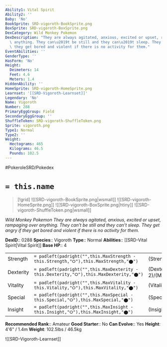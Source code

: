 ```yaml
---
Ability1: Vital Spirit
Ability2: ''
Baby: 'No'
BookSprite: SRD-vigoroth-BookSprite.png
BoxSprite: SRD-vigoroth-BoxSprite.png
DexCategory: Wild Monkey Pokemon
DexDescription: "They are always agitated, anxious, excited or upset, rampaging over\
  \ anything. They can\u2019t be still and they can\u2019t sleep. They get angry if\
  \ they get bored and violent if there is no activity for them."
EventAbilities: ''
GenderType: ''
HasForm: 'No'
Height:
  Deimeters: 14
  Feet: 4.6
  Meters: 1.4
HiddenAbility: ''
HomeSprite: SRD-vigoroth-HomeSprite.png
Learnset: '[[SRD-Vigoroth-Learnset]]'
Legendary: 'No'
Name: Vigoroth
Number: 288
PrimaryEggGroup: Field
SecondaryEggGroup: ''
ShuffleToken: SRD-vigoroth-ShuffleToken.png
Sprite: vigoroth.png
Type1: Normal
Type2: ''
Weight:
  Hectograms: 465
  Kilograms: 46.5
  Pounds: 102.5
---
```


#PokeroleSRD/Pokedex

# `= this.name`

> [!grid]
> ![[SRD-vigoroth-BookSprite.png|wsmall]]
> ![[SRD-vigoroth-HomeSprite.png]]
> ![[SRD-vigoroth-BoxSprite.png|htiny]]
> ![[SRD-vigoroth-ShuffleToken.png|wsmall]]


*Wild Monkey Pokemon*
*They are always agitated, anxious, excited or upset, rampaging over anything. They can’t be still and they can’t sleep. They get angry if they get bored and violent if there is no activity for them.*

**DexID**:: 0288
**Species**:: Vigoroth
**Type**:: Normal
**Abilities**:: [[SRD-Vital Spirit|Vital Spirit]]
**Base HP**:: 4

|           |                                                                                        |                                          |
| --------- | -------------------------------------------------------------------------------------- | ---------------------------------------- |
| Strength  | `= padleft(padright("",this.MaxStrength - this.Strength,"⭘"),this.MaxStrength,"⬤")`    | (Strength::2)/(MaxStrength::5)   |
| Dexterity | `= padleft(padright("",this.MaxDexterity - this.Dexterity,"⭘"),this.MaxDexterity,"⬤")` | (Dexterity:: 2)/(MaxDexterity::5) |
| Vitality  | `= padleft(padright("",this.MaxVitality - this.Vitality,"⭘"),this.MaxVitality,"⬤")`    | (Vitality::2)/(MaxVitality::5)   |
| Special   | `= padleft(padright("",this.MaxSpecial - this.Special,"⭘"),this.MaxSpecial,"⬤")`       | (Special::2)/(MaxSpecial::4)     |
| Insight   | `= padleft(padright("",this.MaxInsight - this.Insight,"⭘"),this.MaxInsight,"⬤")`       | (Insight::2)/(MaxInsight::4)     |


**Recommended Rank**:: Amateur
**Good Starter**:: No
**Can Evolve**:: Yes
**Height**: 4'6" / 1.4m
**Weight**: 102.5lbs / 46.5kg

![[SRD-Vigoroth-Learnset]]